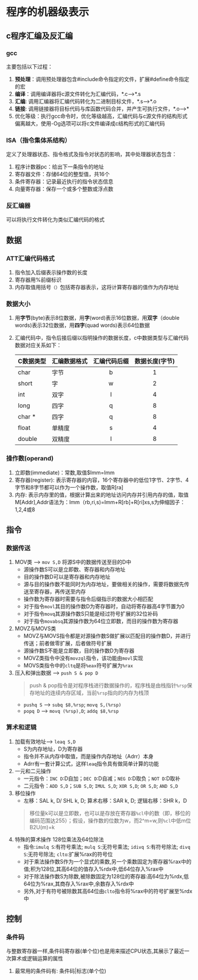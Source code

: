# 程序的机器级表示
## c程序汇编及反汇编
### gcc
主要包括以下过程：
1. **预处理**：调用预处理器包含#include命令指定的文件，扩展#define命令指定的宏
2. **编译**：调用编译器将c源文件转化为汇编代码，\*.c-->\*.s
3. **汇编**: 调用汇编器将汇编代码转化为二进制目标文件，\*.s-->\*.o
4. **链接**: 调用链接器将目标代码与库函数代码合并，并产生可执行文件，\*.o-->\*
5. 优化等级：执行gcc命令时，优化等级越高，汇编代码与c源文件的结构形式偏离越大，使用-Og选项可以将c文件编译成c结构形式的汇编代码
### ISA（指令集体系结构）
定义了处理器状态、指令格式及指令对状态的影响，其中处理器状态包含：
1. 程序计数器pc：给出下一条指令的地址
2. 寄存器文件：存储64位的整型值，共16个
3. 条件寄存器：记录最近执行的指令状态信息
4. 向量寄存器：保存一个或多个整数或浮点数
### 反汇编器
可以将执行文件转化为类似汇编代码的格式
## 数据
### ATT汇编代码格式
1. 指令加入后缀表示操作数的长度
2. 寄存器用%前缀标识
3. 内存取值用括号`（）`包括寄存器表示，这将计算寄存器的值作为内存地址
### 数据大小
1. 用**字节**(byte)表示8位数据，用**字**(word)表示16位数据，用**双字**（double words)表示32位数据，用**四字**(quad words)表示64位数据
2. 汇编代码中，指令后接后缀以指明操作的数据长度，c中数据类型与汇编代码数据对应关系如下：

   C数据类型|汇编数据格式|汇编代码后缀|数据长度(字节)
   :---|:---|:---:|:---:
   char|字节|b|1
   short|字|w|2
   int|双字|l|4
   long|四字|q|8
   char \*|四字|q|8
   float|单精度|s|4
   double|双精度|l|8

### 操作数(operand)
1. 立即数(immediate)：常数,取值$Imm=Imm
2. 寄存器(register): 表示寄存器的内容，16个寄存器中的低位1字节、2字节、4字节和8字节都可以作为一个操作数，取值R[ra]
3. 内存: 表示内存里的值，根据计算出来的地址访问内存并引用内存的值，取值M[Addr],Addr语法为：Imm（rb,ri,s)=Imm+R[rb]+R[ri]xs,s为伸缩因子：1,2,4或8
## 指令
### 数据传送
1. MOV类 --> `mov S,D` 将源S中的数据传送至目的D中
   - 源操作数S可以是立即数、寄存器和内存地址
   - 目的操作数D可以是寄存器和内存地址
   - 源与目的操作数不能同时为内存地址，要做相关的操作，需要将数据先传送至寄存器，再传送至内存
   - 操作数为寄存器时需要与指令后缀指示的数据大小相匹配
   - 对于指令`movl`其目的操作数D为寄存器时，自动将寄存器高4字节置为0
   - 对于指令`movq`其源操作数S只能是经过符号扩展的32位补码
   - 对于指令`movabsq`其源操作数为64位立即数，而目的操作数为寄存器
2. MOVZ与MOVS类
   - MOVZ与MOVS指令都是对源操作数S做扩展以匹配目的操作数D，并进行传送；前者做零扩展，后者做符号扩展
   - 源操作数S不能是立即数，目的操作数D为寄存器
   - MOVZ类指令中没有`movzql`指令，该功能由`movl`实现
   - MOVS类指令中的`cltq`是将`%eax`符号扩展为`%rax`
3. 压入和弹出数据 --> `push S & pop D`
   > push & pop指令是对程序栈进行数据操作的，程序栈是由栈指针`%rsp`保存地址的连续内存区域，当前`%rsp`指向的内存为栈顶  
   - `pushq S` --> `subq $8,%rsp`; `movq S,(%rsp)`
   - `popq D` --> `movq (%rsp),D`; `addq $8,%rsp`
### 算术和逻辑
1. 加载有效地址--> `leaq S,D`
   - S为内存地址，D为寄存器
   - 指令并不从内存中取值，而是操作内存地址（Adrr）本身
   - Adrr有一套计算公式，这样`leaq`指令具有做简单计算的功能
2. 一元和二元操作
   - 一元指令：`INC D`:D自加；`DEC D`:D自减；`NEG D`:D取负；`NOT D`:D取补
   - 二元指令：`ADD S,D`；`SUB S,D`; `IMUL S,D`; `XOR S,D`; `OR S,D`; `AND S,D`
3. 移位操作
   - 左移：SAL k, D/ SHL k, D; 算术右移：SAR k, D; 逻辑右移：SHR k，D
   >移位量k可以是立即数，也可以是存放在寄存器`%cl`中的数（即，移位的编码范围达255）；假设，操作数的位数为w，而2^m=w,则`%cl`中低m位B2U(m)=k
4. 特殊的算术操作
128位乘法及64位除法
   - 指令:`imulq S`:有符号乘法; `mulq S`:无符号乘法; `idivq S`:有符号除法; `divq S`:无符号除法; `clto`:扩展%rax的符号位
   - 对于乘法操作数S作为一个显式的乘数,另一个乘数固定为寄存器%rax中的值;积为128位,其高64位的值存入%rdx中,低64位存入%rax中
   - 对于除法操作数S为除数,被除数固定为128位的寄存器:高64位为%rdx,低64位为%rax,其商存入%rax中,余数存入%rdx中
   - 另外,对于有符号被除数其高64位由`clto`指令将%rax中的符号扩展至%rdx中
## 控制
### 条件码
与整数寄存器一样,条件码寄存器(单个位)也是用来描述CPU状态,其展示了最近一次算术或逻辑运算的属性
1. 最常用的条件码有:
   条件码|标志(单个位)


